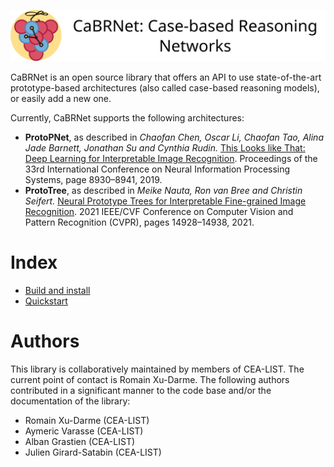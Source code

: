 ![cabrnet banner.svg](./docs/logos/banner.svg)

CaBRNet is an open source library that offers an API to use state-of-the-art
prototype-based architectures (also called case-based reasoning models), or easily add a new one.

Currently, CaBRNet supports the following architectures:

- **ProtoPNet**, as described in *Chaofan Chen, Oscar Li, Chaofan Tao, Alina Jade Barnett,
Jonathan Su and Cynthia Rudin.* [This Looks like That: Deep Learning for Interpretable Image Recognition](https://proceedings.neurips.cc/paper_files/paper/2019/file/adf7ee2dcf142b0e11888e72b43fcb75-Paper.pdf). 
Proceedings of the 33rd International Conference on Neural Information Processing Systems, page 8930–8941, 2019.
- **ProtoTree**, as described in *Meike Nauta, Ron van Bree and Christin Seifert.* [Neural Prototype Trees for Interpretable Fine-grained Image
Recognition](https://openaccess.thecvf.com/content/CVPR2021/papers/Nauta_Neural_Prototype_Trees_for_Interpretable_Fine-Grained_Image_Recognition_CVPR_2021_paper.pdf). 
2021 IEEE/CVF Conference on Computer Vision and Pattern Recognition (CVPR), pages 14928–14938, 2021.

# Index
- [Build and install](docs/manuals/install.md)
- [Quickstart](docs/README.md)

# Authors
This library is collaboratively maintained by members of CEA-LIST. 
The current point of contact is Romain Xu-Darme. The following authors contributed in a significant manner
to the code base and/or the documentation of the library:

- Romain Xu-Darme (CEA-LIST)
- Aymeric Varasse (CEA-LIST)
- Alban Grastien (CEA-LIST)
- Julien Girard-Satabin (CEA-LIST)